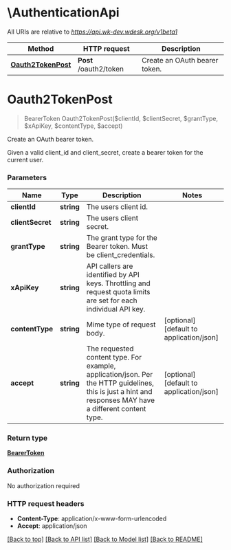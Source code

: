 # \AuthenticationApi

All URIs are relative to *https://api.wk-dev.wdesk.org/v1beta1*

Method | HTTP request | Description
------------- | ------------- | -------------
[**Oauth2TokenPost**](AuthenticationApi.md#Oauth2TokenPost) | **Post** /oauth2/token | Create an OAuth bearer token.


# **Oauth2TokenPost**
> BearerToken Oauth2TokenPost($clientId, $clientSecret, $grantType, $xApiKey, $contentType, $accept)

Create an OAuth bearer token.

Given a valid client_id and client_secret, create a bearer token for the current user. 


### Parameters

Name | Type | Description  | Notes
------------- | ------------- | ------------- | -------------
 **clientId** | **string**| The users client id. | 
 **clientSecret** | **string**| The users client secret. | 
 **grantType** | **string**| The grant type for the Bearer token. Must be client_credentials. | 
 **xApiKey** | **string**| API callers are identified by API keys. Throttling and request quota limits are set for each individual API key.   | 
 **contentType** | **string**| Mime type of request body. | [optional] [default to application/json]
 **accept** | **string**| The requested content type. For example, application/json. Per the HTTP guidelines, this is just a hint and responses MAY have a  different content type.  | [optional] [default to application/json]

### Return type

[**BearerToken**](BearerToken.md)

### Authorization

No authorization required

### HTTP request headers

 - **Content-Type**: application/x-www-form-urlencoded
 - **Accept**: application/json

[[Back to top]](#) [[Back to API list]](../README.md#documentation-for-api-endpoints) [[Back to Model list]](../README.md#documentation-for-models) [[Back to README]](../README.md)

